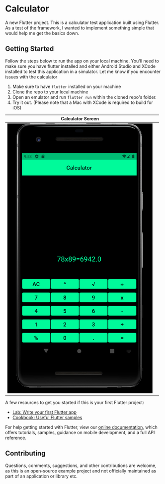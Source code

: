 # Calculator

A new Flutter project.
This is a calculator test application built using Flutter. As a test of the framework, I wanted to implement something simple that would help me get the basics down.


## Getting Started

Follow the steps below to run the app on your local machine.
You'll need to make sure you have flutter installed and either Android Studio and XCode installed to test this application in a simulator.
Let me know if you encounter issues with the calculator

1. Make sure to have `flutter` installed on your machine
2. Clone the repo to your local machine
3. Open an emulator and run `flutter run` within the cloned repo's folder.
4. Try it out.
(Please note that a Mac with XCode is required to build for iOS)



| Calculator Screen | |
| --- | --- |
|  ![Demo](/images/demo.png) |  |





A few resources to get you started if this is your first Flutter project:

- [Lab: Write your first Flutter app](https://flutter.dev/docs/get-started/codelab)
- [Cookbook: Useful Flutter samples](https://flutter.dev/docs/cookbook)

For help getting started with Flutter, view our
[online documentation](https://flutter.dev/docs), which offers tutorials,
samples, guidance on mobile development, and a full API reference.




## Contributing
Questions, comments, suggestions, and other contributions are welcome, as this is an open-source example project and not officially maintained as part of an application or library etc. 
